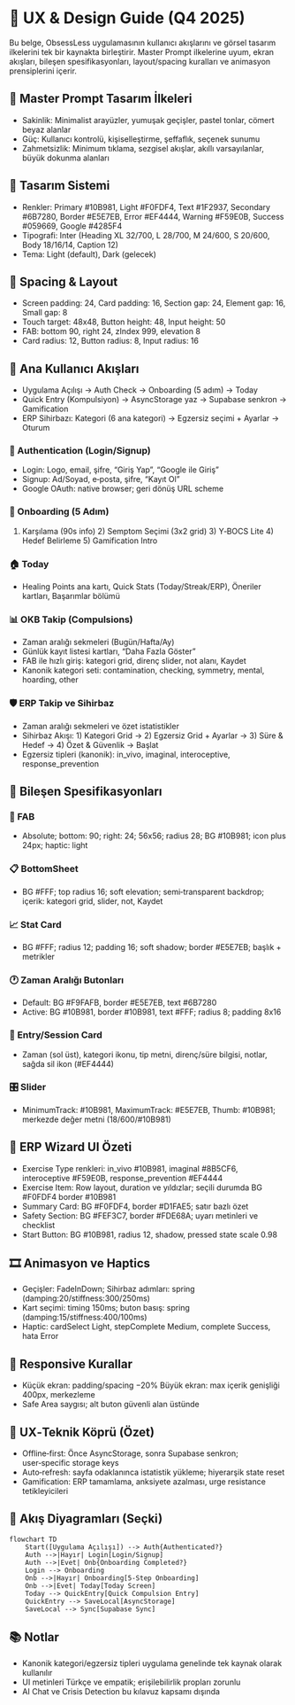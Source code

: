 # 🎨 UX & Design Guide (Q4 2025)

Bu belge, ObsessLess uygulamasının kullanıcı akışlarını ve görsel tasarım ilkelerini tek bir kaynakta birleştirir. Master Prompt ilkelerine uyum, ekran akışları, bileşen spesifikasyonları, layout/spacing kuralları ve animasyon prensiplerini içerir.

## 🌿 Master Prompt Tasarım İlkeleri
- Sakinlik: Minimalist arayüzler, yumuşak geçişler, pastel tonlar, cömert beyaz alanlar
- Güç: Kullanıcı kontrolü, kişiselleştirme, şeffaflık, seçenek sunumu
- Zahmetsizlik: Minimum tıklama, sezgisel akışlar, akıllı varsayılanlar, büyük dokunma alanları

## 🎨 Tasarım Sistemi
- Renkler: Primary #10B981, Light #F0FDF4, Text #1F2937, Secondary #6B7280, Border #E5E7EB, Error #EF4444, Warning #F59E0B, Success #059669, Google #4285F4
- Tipografi: Inter (Heading XL 32/700, L 28/700, M 24/600, S 20/600, Body 18/16/14, Caption 12)
- Tema: Light (default), Dark (gelecek)

## 📐 Spacing & Layout
- Screen padding: 24, Card padding: 16, Section gap: 24, Element gap: 16, Small gap: 8
- Touch target: 48x48, Button height: 48, Input height: 50
- FAB: bottom 90, right 24, zIndex 999, elevation 8
- Card radius: 12, Button radius: 8, Input radius: 16

## 🧭 Ana Kullanıcı Akışları
- Uygulama Açılışı → Auth Check → Onboarding (5 adım) → Today
- Quick Entry (Kompulsiyon) → AsyncStorage yaz → Supabase senkron → Gamification
- ERP Sihirbazı: Kategori (6 ana kategori) → Egzersiz seçimi + Ayarlar → Oturum

### 🔐 Authentication (Login/Signup)
- Login: Logo, email, şifre, “Giriş Yap”, “Google ile Giriş”
- Signup: Ad/Soyad, e‑posta, şifre, “Kayıt Ol”
- Google OAuth: native browser; geri dönüş URL scheme

### 🧩 Onboarding (5 Adım)
1) Karşılama (90s info)  2) Semptom Seçimi (3x2 grid)  3) Y‑BOCS Lite  4) Hedef Belirleme  5) Gamification Intro

### 🏠 Today
- Healing Points ana kartı, Quick Stats (Today/Streak/ERP), Öneriler kartları, Başarımlar bölümü

### 📊 OKB Takip (Compulsions)
- Zaman aralığı sekmeleri (Bugün/Hafta/Ay)
- Günlük kayıt listesi kartları, “Daha Fazla Göster”
- FAB ile hızlı giriş: kategori grid, direnç slider, not alanı, Kaydet
- Kanonik kategori seti: contamination, checking, symmetry, mental, hoarding, other

### 🛡️ ERP Takip ve Sihirbaz
- Zaman aralığı sekmeleri ve özet istatistikler
- Sihirbaz Akışı: 1) Kategori Grid → 2) Egzersiz Grid + Ayarlar → 3) Süre & Hedef → 4) Özet & Güvenlik → Başlat
- Egzersiz tipleri (kanonik): in_vivo, imaginal, interoceptive, response_prevention

## 🧱 Bileşen Spesifikasyonları

### 🔘 FAB
- Absolute; bottom: 90; right: 24; 56x56; radius 28; BG #10B981; icon plus 24px; haptic: light

### 📋 BottomSheet
- BG #FFF; top radius 16; soft elevation; semi‑transparent backdrop; içerik: kategori grid, slider, not, Kaydet

### 📈 Stat Card
- BG #FFF; radius 12; padding 16; soft shadow; border #E5E7EB; başlık + metrikler

### 🕐 Zaman Aralığı Butonları
- Default: BG #F9FAFB, border #E5E7EB, text #6B7280
- Active: BG #10B981, border #10B981, text #FFF; radius 8; padding 8x16

### 📝 Entry/Session Card
- Zaman (sol üst), kategori ikonu, tip metni, direnç/süre bilgisi, notlar, sağda sil ikon (#EF4444)

### 🎛️ Slider
- MinimumTrack: #10B981, MaximumTrack: #E5E7EB, Thumb: #10B981; merkezde değer metni (18/600/#10B981)

## 🧭 ERP Wizard UI Özeti
- Exercise Type renkleri: in_vivo #10B981, imaginal #8B5CF6, interoceptive #F59E0B, response_prevention #EF4444
- Exercise Item: Row layout, duration ve yıldızlar; seçili durumda BG #F0FDF4 border #10B981
- Summary Card: BG #F0FDF4, border #D1FAE5; satır bazlı özet
- Safety Section: BG #FEF3C7, border #FDE68A; uyarı metinleri ve checklist
- Start Button: BG #10B981, radius 12, shadow, pressed state scale 0.98

## 🎞️ Animasyon ve Haptics
- Geçişler: FadeInDown; Sihirbaz adımları: spring (damping:20/stiffness:300/250ms)
- Kart seçimi: timing 150ms; buton basış: spring (damping:15/stiffness:400/100ms)
- Haptic: cardSelect Light, stepComplete Medium, complete Success, hata Error

## 📏 Responsive Kurallar
- Küçük ekran: padding/spacing −20%  Büyük ekran: max içerik genişliği 400px, merkezleme
- Safe Area saygısı; alt buton güvenli alan üstünde

## 🧠 UX‑Teknik Köprü (Özet)
- Offline‑first: Önce AsyncStorage, sonra Supabase senkron; user‑specific storage keys
- Auto‑refresh: sayfa odaklanınca istatistik yükleme; hiyerarşik state reset
- Gamification: ERP tamamlama, anksiyete azalması, urge resistance tetikleyicileri

## 🧭 Akış Diyagramları (Seçki)
```mermaid
flowchart TD
    Start([Uygulama Açılışı]) --> Auth{Authenticated?}
    Auth -->|Hayır| Login[Login/Signup]
    Auth -->|Evet| Onb{Onboarding Completed?}
    Login --> Onboarding
    Onb -->|Hayır| Onboarding[5-Step Onboarding]
    Onb -->|Evet| Today[Today Screen]
    Today --> QuickEntry[Quick Compulsion Entry]
    QuickEntry --> SaveLocal[AsyncStorage]
    SaveLocal --> Sync[Supabase Sync]
```

## 📚 Notlar
- Kanonik kategori/egzersiz tipleri uygulama genelinde tek kaynak olarak kullanılır
- UI metinleri Türkçe ve empatik; erişilebilirlik propları zorunlu
- AI Chat ve Crisis Detection bu kılavuz kapsamı dışında
